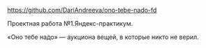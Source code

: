 https://github.com/DariAndreeva/ono-tebe-nado-fd

Проектная работа №1.Яндекс-практикум.

«Оно тебе надо» — аукциона вещей, в которые никто не верил.
